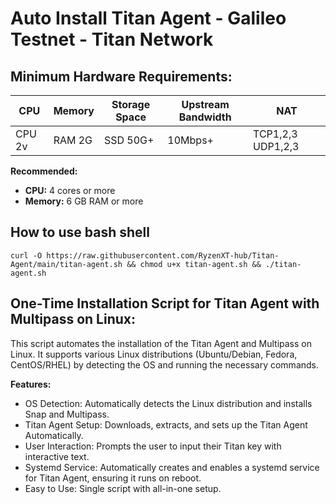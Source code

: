 # Auto Install Titan Agent - Galileo Testnet - Titan Network

## Minimum Hardware Requirements:

| CPU     | Memory | Storage Space | Upstream Bandwidth | NAT          |
|---------|--------|---------------|--------------------|--------------|
| CPU 2v  | RAM 2G | SSD 50G+      | 10Mbps+             | TCP1,2,3 UDP1,2,3 |

**Recommended:**

*   **CPU:** 4 cores or more
*   **Memory:** 6 GB RAM or more

## How to use bash shell

```
curl -O https://raw.githubusercontent.com/RyzenXT-hub/Titan-Agent/main/titan-agent.sh && chmod u+x titan-agent.sh && ./titan-agent.sh
```

## One-Time Installation Script for Titan Agent with Multipass on Linux:

This script automates the installation of the Titan Agent and Multipass on Linux. It supports various Linux distributions (Ubuntu/Debian, Fedora, CentOS/RHEL) by detecting the OS and running the necessary commands.

**Features:**
*  OS Detection: Automatically detects the Linux distribution and installs Snap and Multipass.
*  Titan Agent Setup: Downloads, extracts, and sets up the Titan Agent Automatically.
*  User Interaction: Prompts the user to input their Titan key with interactive text.
*  Systemd Service: Automatically creates and enables a systemd service for Titan Agent, ensuring it runs on reboot.
*  Easy to Use: Single script with all-in-one setup.
